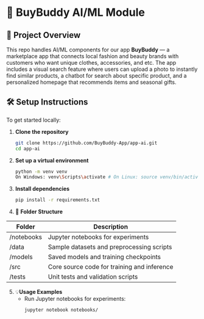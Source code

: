 # 🤖  BuyBuddy AI/ML Module

## 🚀 Project Overview
This repo handles AI/ML components for our app **BuyBuddy** — a marketplace app that connects local fashion and beauty brands with customers who want unique clothes, accessories, and etc. 
The app includes a visual search feature where users can upload a photo to instantly find similar products, a chatbot for search about specific product, and a personalized homepage that recommends items and seasonal gifts.

## 🛠️ Setup Instructions

To get started locally:

1. **Clone the repository**
   ```bash
   git clone https://github.com/BuyBuddy-App/app-ai.git
   cd app-ai

2. **Set up a virtual environment**
   ```bash
   python -m venv venv
   On Windows: venv\Scripts\activate # On Linux: source venv/bin/activate

3. **Install dependencies**
   ```bash
   pip install -r requirements.txt

4. 📁 **Folder Structure**

| Folder        | Description                                      |
|---------------|--------------------------------------------------|
| /notebooks    | Jupyter notebooks for experiments                |
| /data         | Sample datasets and preprocessing scripts        |
| /models       | Saved models and training checkpoints            |
| /src          | Core source code for training and inference      |
| /tests        | Unit tests and validation scripts                |

5. 💡**Usage Examples**
   - Run Jupyter notebooks for experiments:
      ```bash
      jupyter notebook notebooks/


